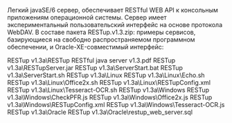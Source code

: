 Легкий javaSE/6 сервер, обеспечивает RESTful WEB API к консольным приложениям операционной системы. 
Сервер имеет экспериментальный пользовательский интерфейс на основе протокола WebDAV. В составе пакета RESTup.v1.3.zip:
примеры сервисов, базирующиеся на свободно распространяемом программном обеспечении, и
Oracle-XE-совместимый интерфейс:

RESTup v1.3a\RESTup RESTful java server v1.3.pdf
RESTup v1.3a\RESTupServer.jar
RESTup v1.3a\ServerStart.bat
RESTup v1.3a\ServerStart.sh
RESTup v1.3a\Linux
RESTup v1.3a\Linux\Echo.sh
RESTup v1.3a\Linux\Office2x.sh
RESTup v1.3a\Linux\RESTupConfig.xml
RESTup v1.3a\Linux\Tesseract-OCR.sh
RESTup v1.3a\Windows
RESTup v1.3a\Windows\CheckPFR.js
RESTup v1.3a\Windows\Office2x.js
RESTup v1.3a\Windows\RESTupConfig.xml
RESTup v1.3a\Windows\Tesseract-OCR.js
RESTup v1.3a\Oracle
RESTup v1.3a\Oracle\restup_web_server.sql
